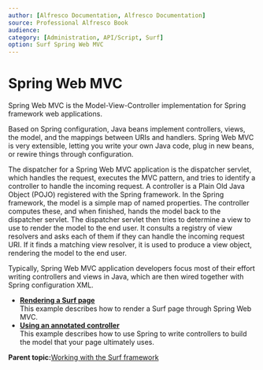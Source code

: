 ```yaml
---
author: [Alfresco Documentation, Alfresco Documentation]
source: Professional Alfresco Book
audience: 
category: [Administration, API/Script, Surf]
option: Surf Spring Web MVC
---
```


# Spring Web MVC

Spring Web MVC is the Model-View-Controller implementation for Spring framework web applications.

Based on Spring configuration, Java beans implement controllers, views, the model, and the mappings between URIs and handlers. Spring Web MVC is very extensible, letting you write your own Java code, plug in new beans, or rewire things through configuration.

The dispatcher for a Spring Web MVC application is the dispatcher servlet, which handles the request, executes the MVC pattern, and tries to identify a controller to handle the incoming request. A controller is a Plain Old Java Object \(POJO\) registered with the Spring framework. In the Spring framework, the model is a simple map of named properties. The controller computes these, and when finished, hands the model back to the dispatcher servlet. The dispatcher servlet then tries to determine a view to use to render the model to the end user. It consults a registry of view resolvers and asks each of them if they can handle the incoming request URI. If it finds a matching view resolver, it is used to produce a view object, rendering the model to the end user.

Typically, Spring Web MVC application developers focus most of their effort writing controllers and views in Java, which are then wired together with Spring configuration XML.

-   **[Rendering a Surf page](../tasks/surf-page-render.md)**  
This example describes how to render a Surf page through Spring Web MVC.
-   **[Using an annotated controller](../tasks/surf-controller-using.md)**  
This example describes how to use Spring to write controllers to build the model that your page ultimately uses.

**Parent topic:**[Working with the Surf framework](../concepts/surf-fwork-intro.md)

